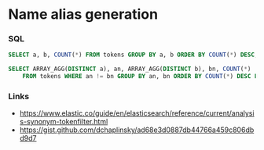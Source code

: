 # Name alias generation

### SQL

```sql
SELECT a, b, COUNT(*) FROM tokens GROUP BY a, b ORDER BY COUNT(*) DESC;

SELECT ARRAY_AGG(DISTINCT a), an, ARRAY_AGG(DISTINCT b), bn, COUNT(*)
    FROM tokens WHERE an != bn GROUP BY an, bn ORDER BY COUNT(*) DESC LIMIT 999;
```

### Links

* https://www.elastic.co/guide/en/elasticsearch/reference/current/analysis-synonym-tokenfilter.html
* https://gist.github.com/dchaplinsky/ad68e3d0887db44766a459c806dbd9d7
